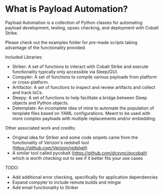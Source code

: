 What is Payload Automation?
=================

Payload Automation is a collection of Python classes for automating payload development, testing, opsec checking, and deployment with Cobalt Strike.

Please check out the examples folder for pre-made scripts taking advantage of the functionality provided.

Included Libraries:
 - Striker: A set of functions to interact with Cobalt Strike and execute functionality typically only accessible via Sleep/GUI.
 - Compyler: A set of functions to compile various payloads from platform or cross-platform.
 - Artifactor: A set of functions to inspect and review artifacts and collect and track IoCs.
 - Sleepy: A set of functions to help facilitate a bridge between Sleep objects and Python objects.
 - Detemplate: An incomplete idea of mine to automate the population of template files based on YAML configurations. Meant to be used with more complex payloads with multiple replacements and/or embedding.

Other associated work and credits:
 - Original idea for Striker and some code snipets came from the functionality of Verizon's redshell tool (https://github.com/Verizon/redshell)
 - A similar tool called pycobalt (https://github.com/dcsync/pycobalt) which is worth checking out to see if it better fits your use cases

TODO:
 - Add additional error checking, specifically for application dependencies
 - Expand compyler to include remote builds and mingw
 - Add email functionality to Striker
